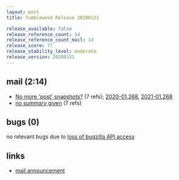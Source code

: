 ```yaml
---
layout: post
title: Tumbleweed Release 20200121

release_available: false
release_reference_count: 14
release_reference_count_mail: 14
release_score: 77
release_stability_level: moderate
release_version: 20200121
---
```


## mail (2:14)

- [No more 'post' snapshots?](https://lists.opensuse.org/opensuse-factory/2020-01/msg00265.html) (7 refs); [2020-01.268](https://lists.opensuse.org/opensuse-factory/2020-01/msg00268.html), [2021-01.268](https://github.com/boombatower/tumbleweed-review/issues/10)
- [no summary given](https://github.com/boombatower/tumbleweed-review/issues/10) (7 refs)

## bugs (0)

<!--more-->

no relevant bugs due to [loss of bugzilla API access](https://bugzilla.opensuse.org/show_bug.cgi?id=1157722)



## links

- [mail announcement](https://github.com/boombatower/tumbleweed-review/issues/10)
